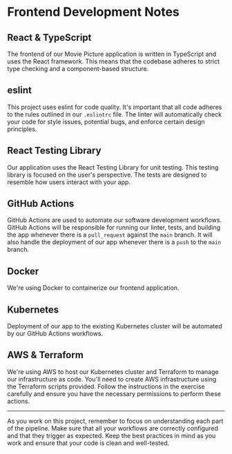 # Frontend Development Notes

## React & TypeScript

The frontend of our Movie Picture application is written in TypeScript and uses the React framework. This means that the codebase adheres to strict type checking and a component-based structure.

## eslint

This project uses eslint for code quality. It's important that all code adheres to the rules outlined in our `.eslintrc` file. The linter will automatically check your code for style issues, potential bugs, and enforce certain design principles.

## React Testing Library

Our application uses the React Testing Library for unit testing. This testing library is focused on the user's perspective. The tests are designed to resemble how users interact with your app.

## GitHub Actions

GitHub Actions are used to automate our software development workflows. GitHub Actions will be responsible for running our linter, tests, and building the app whenever there is a `pull_request` against the `main` branch. It will also handle the deployment of our app whenever there is a `push` to the `main` branch.

## Docker

We're using Docker to containerize our frontend application.

## Kubernetes

Deployment of our app to the existing Kubernetes cluster will be automated by our GitHub Actions workflows.

## AWS & Terraform

We're using AWS to host our Kubernetes cluster and Terraform to manage our infrastructure as code. You'll need to create AWS infrastructure using the Terraform scripts provided. Follow the instructions in the exercise carefully and ensure you have the necessary permissions to perform these actions.

---

As you work on this project, remember to focus on understanding each part of the pipeline. Make sure that all your workflows are correctly configured and that they trigger as expected. Keep the best practices in mind as you work and ensure that your code is clean and well-tested.
